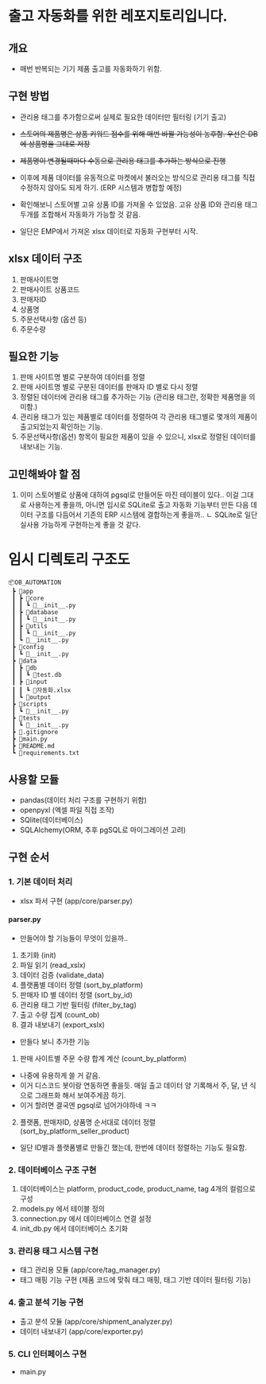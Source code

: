 # 출고 자동화를 위한 레포지토리입니다.

## 개요
- 매번 반복되는 기기 제품 출고를 자동화하기 위함.

## 구현 방법 
- 관리용 태그를 추가함으로써 실제로 필요한 데이터만 필터링 (기기 출고)
- ~~스토어의 제품명은 상품 키워드 점수를 위해 매번 바뀔 가능성이 농후함. 우선은 DB에 상품명을 그대로 저장~~
- ~~제품명이 변경될때마다 수동으로 관리용 태그를 추가하는 방식으로 진행~~
- 이후에 제품 데이터를 유동적으로 마켓에서 불러오는 방식으로 관리용 태그를 직접 수정하지 않아도 되게 하기. (ERP 시스템과 병합할 예정)

- 확인해보니 스토어별 고유 상품 ID를 가져올 수 있었음. 고유 상품 ID와 관리용 태그 두개를 조합해서 자동화가 가능할 것 같음.
- 일단은 EMP에서 가져온 xlsx 데이터로 자동화 구현부터 시작.

## xlsx 데이터 구조
1. 판매사이트명
2. 판매사이트 상품코드
3. 판매자ID 
4. 상품명
5. 주문선택사항 (옵션 등)
6. 주문수량 

## 필요한 기능 
1. 판매 사이트명 별로 구분하여 데이터를 정렬
2. 판매 사이트명 별로 구분된 데이터를 판매자 ID 별로 다시 정렬
3. 정렬된 데이터에 관리용 태그를 추가하는 기능 (관리용 태그란, 정확한 제품명을 의미함.)
4. 관리용 태그가 있는 제품별로 데이터를 정렬하여 각 관리용 태그별로 몇개의 제품이 출고되었는지 확인하는 기능. 
5. 주문선택사항(옵션) 항목이 필요한 제품이 있을 수 있으니, xlsx로 정렬된 데이터를 내보내는 기능. 

## 고민해봐야 할 점
1. 이미 스토어별로 상품에 대하여 pgsql로 만들어둔 마진 테이블이 있다.. 이걸 그대로 사용하는게 좋을까, 아니면 임시로 SQLite로 출고 자동화 기능부터 만든 다음 데이터 구조를 다듬어서 기존의 ERP 시스템에 결합하는게 좋을까.. 
ㄴ SQLite로 일단 실사용 가능하게 구현하는게 좋을 것 같다. 


# 임시 디렉토리 구조도
```
📦OB_AUTOMATION
 ┣ 📂app
 ┃ ┣ 📂core
 ┃ ┃ ┗ 📜__init__.py
 ┃ ┣ 📂database
 ┃ ┃ ┗ 📜__init__.py
 ┃ ┣ 📂utils
 ┃ ┃ ┗ 📜__init__.py
 ┃ ┗ 📜__init__.py
 ┣ 📂config
 ┃ ┗ 📜__init__.py
 ┣ 📂data
 ┃ ┣ 📂db
 ┃ ┃ ┗ 📜test.db
 ┃ ┣ 📂input
 ┃ ┃ ┗ 📜자동화.xlsx
 ┃ ┗ 📂output
 ┣ 📂scripts
 ┃ ┗ 📜__init__.py
 ┣ 📂tests
 ┃ ┗ 📜__init__.py
 ┣ 📜.gitignore
 ┣ 📜main.py
 ┣ 📜README.md
 ┗ 📜requirements.txt
 ```

 ## 사용할 모듈
 - pandas(데이터 처리 구조를 구현하기 위함)
 - openpyxl (엑셀 파일 직접 조작)
 - SQlite(데이터베이스)
 - SQLAlchemy(ORM, 추후 pgSQL로 마이그레이션 고려)

## 구현 순서

### 1. 기본 데이터 처리
- xlsx 파서 구현 (app/core/parser.py)

#### parser.py
- 만들어야 할 기능들이 무엇이 있을까..
1. 초기화 (init)
2. 파일 읽기 (read_xslx)
3. 데이터 검증 (validate_data)
4. 플랫폼별 데이터 정렬 (sort_by_platform)
5. 판매자 ID 별 데이터 정렬 (sort_by_id)
6. 관리용 태그 기반 필터링 (filter_by_tag)
7. 출고 수량 집계 (count_ob)
8. 결과 내보내기 (export_xslx)

- 만들다 보니 추가한 기능
1. 판매 사이트별 주문 수량 합계 계산 (count_by_platform)
- 나중에 유용하게 쓸 거 같음. 
- 이거 디스코드 봇이랑 연동하면 좋을듯. 매일 출고 데이터 양 기록해서 주, 달, 년 식으로 그래프화 해서 보여주게끔 하기. 
- 이거 할려면 결국엔 pgsql로 넘어가야하네 ㅋㅋ
2. 플랫폼, 판매자ID, 상품명 순서대로 데이터 정렬 (sort_by_platform_seller_product)
- 일단 ID별과 플랫폼별로 만들긴 했는데, 한번에 데이터 정렬하는 기능도 필요함. 

### 2. 데이터베이스 구조 구현
1. 데이터베이스는 platform, product_code, product_name, tag 4개의 컬럼으로 구성
2. models.py 에서 테이블 정의 
3. connection.py 에서 데이터베이스 연결 설정
4. init_db.py 에서 데이터베이스 초기화

### 3. 관리용 태그 시스템 구현
- 태그 관리용 모듈 (app/core/tag_manager.py)
- 태그 매핑 기능 구현 (제품 코드에 맞춰 태그 매핑, 태그 기반 데이터 필터링 기능)

### 4. 출고 분석 기능 구현
- 출고 분석 모듈 (app/core/shipment_analyzer.py)
- 데이터 내보내기 (app/core/exporter.py)

### 5. CLI 인터페이스 구현
- main.py 